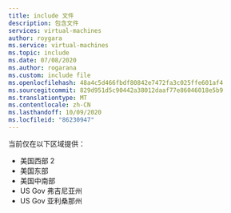 ```yaml
---
title: include 文件
description: 包含文件
services: virtual-machines
author: roygara
ms.service: virtual-machines
ms.topic: include
ms.date: 07/08/2020
ms.author: rogarana
ms.custom: include file
ms.openlocfilehash: 48a4c5d466fbdf80842e7472fa3c025ffe601af4
ms.sourcegitcommit: 829d951d5c90442a38012daaf77e86046018e5b9
ms.translationtype: MT
ms.contentlocale: zh-CN
ms.lasthandoff: 10/09/2020
ms.locfileid: "86230947"
---
```

当前仅在以下区域提供：

- 美国西部 2
- 美国东部
- 美国中南部
- US Gov 弗吉尼亚州
- US Gov 亚利桑那州